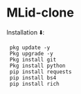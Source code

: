 # MLid-clone



Installation ⬇️:



     pkg update -y
     Pkg upgrade -y
     Pkg install git
     Pkg install python
     pip install requests
     pip install bs4
     pip install rich
